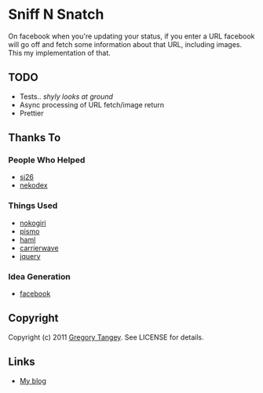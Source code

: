 # Sniff N Snatch

On facebook when you're updating your status, if you enter a URL facebook will go off and fetch some information about that URL, including images.  This my implementation of that.

## TODO

 * Tests.. *shyly looks at ground*
 * Async processing of URL fetch/image return
 * Prettier

## Thanks To

### People Who Helped

 * [sj26][2]
 * [nekodex][3]
 
### Things Used
 
 * [nokogiri][4]
 * [pismo][5]
 * [haml][6]
 * [carrierwave][7]
 * [jquery][8]

### Idea Generation
 
 * [facebook][9]

## Copyright

Copyright (c) 2011 [Gregory Tangey][1]. See LICENSE for details.

## Links

 * [My blog][1]

[1]: http://ignite.digitalignition.net/
[2]: http://github.com/sj26
[3]: http://github.com/nekodex
[4]: http://nokogiri.org/
[5]: http://github.com/peterc/pismo 
[6]: http://haml-lang.com/
[7]: https://github.com/jnicklas/carrierwave
[8]: http://jquery.com/
[9]: http://www.facebook/